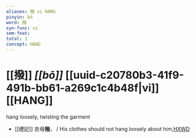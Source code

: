 ```yaml
---
aliases: 撥 vi HANG
pinyin: bō
word: 撥
syn-func: vi
sem-feat: 
total: 1
concept: HANG 
---
```

# [[撥]] *[[bō]]*  [[uuid-c20780b3-41f9-491b-bb61-a269c1c4b48f|vi]] [[HANG]]
hang loosely, twisting the garment
 - [[禮記]] 衣毋**撥**， / His clothes should not hang loosely about him,[HXWD](https://hxwd.org/textview.html?location=KR1d0052_tls_001-19a.30)